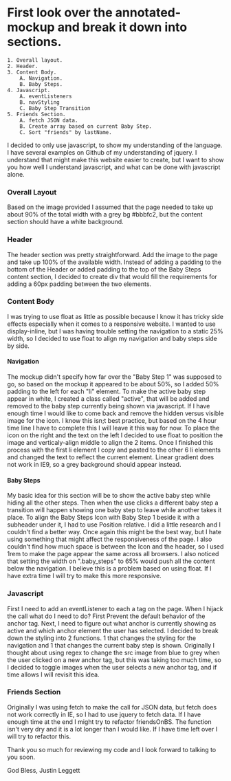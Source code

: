 # First look over the annotated-mockup and break it down into sections. 
    1. Overall layout.
    2. Header.
    3. Content Body.
        A. Navigation.
        B. Baby Steps.
    4. Javascript.
        A. eventListeners
        B. navStyling
        C. Baby Step Transition
    5. Friends Section.
        A. fetch JSON data.  
        B. Create array based on current Baby Step.
        C. Sort "friends" by lastName.
    
I decided to only use javascript, to show my understanding of the language. I have several examples on Github of my understanding of jquery. I understand that might make this website easier to create, but I want to show you how well I understand javascript, and what can be done with javascript alone.
    
### Overall Layout 

Based on the image provided I assumed that the page needed to take up about 90% of the total width with a grey bg #bbbfc2, but the content section should have a white background.

### Header

The header section was pretty straightforward. Add the image to the page and take up 100% of the available width. Instead of adding a padding to the bottom of the Header or added padding to the top of the Baby Steps content section, I decided to create div that would fill the requirements for adding a 60px padding between the two elements. 

### Content Body

I was trying to use float as little as possible because I know it has tricky side effects especially when it comes to a responsive website. I wanted to use display-inline, but I was having trouble setting the navigation to a static 25% width, so I decided to use float to align my navigation and baby steps side by side.

#### Navigation

The mockup didn't specify how far over the "Baby Step 1" was supposed to go, so based on the mockup it appeared to be about 50%, so I added 50% padding to the left for each "li" element. To make the active baby step appear in white, I created a class called "active", that will be added and removed to the baby step currently being shown via javascript. If I have enough time I would like to come back and remove the hidden versus visible image for the icon. I know this isn;t best practice, but based on the 4 hour time line I have to complete this I will leave it this way for now. To place the icon on the right and the text on the left I decided to use float to position the image and verticaly-align middle to align the 2 items. Once I finished this process with the first li element I copy and pasted to the other 6 li elements and changed the text to reflect the current element. Linear gradient does not work in IE9, so a grey background should appear instead.

#### Baby Steps

My basic idea for this section will be to show the active baby step while hiding all the other steps. Then when the use clicks a different baby step a transition will happen showing one baby step to leave while another takes it place. To align the Baby Steps Icon with Baby Step 1 beside it with a subheader under it, I had to use Position relative. I did a little research and I couldn't find a better way. Once again this might be the best way, but I hate using something that might affect the responsiveness of the page. I also couldn't find how much space is between the Icon and the header, so I used 1rem to make the page appear the same across all browsers. I also noticed that setting the width on ".baby_steps" to 65% would push all the content below the navigation. I believe this is a problem based on using float. If I have extra time I will try to make this more responsive. 

### Javascript

First I need to add an eventListener to each a tag on the page. When I hijack the call what do I need to do? First Prevent the default behavior of the anchor tag. Next, I need to figure out what anchor is currently showing as active and which anchor element the user has selected. I decided to break down the styling into 2 functions. 1 that changes the styling for the navigation and 1 that changes the current baby step is shown. Originally I thought about using regex to change the src image from blue to grey when the user clicked on a new anchor tag, but this was taking too much time, so I decided to toggle images when the user selects a new anchor tag, and if time allows I will revisit this idea. 

### Friends Section

Originally I was using fetch to make the call for JSON data, but fetch does not work correctly in IE, so I had to use jquery to fetch data. If I have enough time at the end I might try to refactor friendsOnBS. The function isn't very dry and it is a lot longer than I would like. If I have time left over I will try to refactor this.

Thank you so much for reviewing my code and I look forward to talking to you soon. 

God Bless,
Justin Leggett